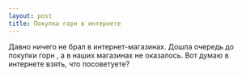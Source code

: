 ```yaml
---
layout: post 
title: Покупка горн в интернете 
--- 
```

Давно ничего не брал в интернет-магазинах. Дошла очередь до покупки горн , а в наших магазинах не оказалось. Вот думаю в интернете взять, что посоветуете?